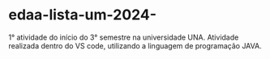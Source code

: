 # edaa-lista-um-2024-
1° atividade do início do 3° semestre na universidade UNA.
Atividade realizada dentro do VS code, utilizando a linguagem de 
programação JAVA. 
